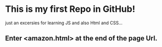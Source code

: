 # This is my first Repo in GitHub!
just an excersies for learning JS and also Html and CSS...

## Enter <amazon.html> at the end of the page Url.
